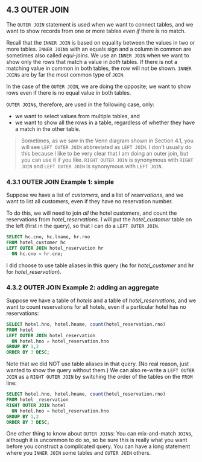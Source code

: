 ## 4.3 OUTER JOIN
The `OUTER JOIN` statement is used when we want to connect tables, and we want to show records from one or more tables *even if* there is no match. 

Recall that the `INNER JOIN` is based on equality between the values in two or more tables. `INNER JOIN`s with an equals sign and a column in common are sometimes also called *equi-joins*. We use an `INNER JOIN` when we want to show only the rows that match a value in *both* tables. If there is not a matching value in common in both tables, the row will not be shown. `INNER JOIN`s are by far the most common type of `JOIN`.

In the case of the `OUTER JOIN`, we are doing the opposite; we want to show rows even if there is no equal value in both tables. 

`OUTER JOIN`s, therefore, are used in the following case, only:
* we want to select values from multiple tables, and
* we want to show all the rows in a table, regardless of whether they have a match in the other table.

> Sometimes, as we saw in the Venn diagram shown in Section 4.1, you will see `LEFT OUTER JOIN` abbreviated as `LEFT JOIN`. I don't usually do this because I like to be very clear that I am doing an outer join, but you can use it if you like. `RIGHT OUTER JOIN` is synonymous with `RIGHT JOIN` and `LEFT OUTER JOIN` is synonymous with `LEFT JOIN`.

### 4.3.1 OUTER JOIN Example 1: simple
Suppose we have a list of *customers*, and a list of *reservations*, and we want to list all customers, even if they have no reservation number.

To do this, we will need to join *all* the hotel customers, and count the reservations from *hotel_reservations*. I will put the *hotel_customer* table on the left (first in the query), so that I can do a `LEFT OUTER JOIN`.

```sql
SELECT hc.cno, hc.lname, hr.rno 
FROM hotel_customer hc 
LEFT OUTER JOIN hotel_reservation hr 
  ON hc.cno = hr.cno;
```
I did choose to use table aliases in this query (**hc** for *hotel_customer* and **hr** for *hotel_reservation*).

### 4.3.2 OUTER JOIN Example 2: adding an aggregate
Suppose we have a table of *hotels* and a table of *hotel_reservations*, and we want to count reservations for all hotels, even if a particular hotel has no reservations:

```sql
SELECT hotel.hno, hotel.hname, count(hotel_reservation.rno)
FROM hotel 
LEFT OUTER JOIN hotel_reservation 
  ON hotel.hno = hotel_reservation.hno 
GROUP BY 1,2
ORDER BY 3 DESC;
```
Note that we did NOT use table aliases in that query. (No real reason, just wanted to show the query without them.) We can also re-write a `LEFT OUTER JOIN` as a `RIGHT OUTER JOIN` by switching the order of the tables on the `FROM` line:

```sql
SELECT hotel.hno, hotel.hname, count(hotel_reservation.rno)
FROM hotel _reservation
RIGHT OUTER JOIN hotel 
  ON hotel.hno = hotel_reservation.hno 
GROUP BY 1,2
ORDER BY 3 DESC;
```
One other thing to know about `OUTER JOIN`s: You can mix-and-match `JOIN`s, although it is uncommon to do so, so be sure this is really what you want before you construct a complicated query. You can have a long statement where you `INNER JOIN` some tables and `OUTER JOIN` others.

